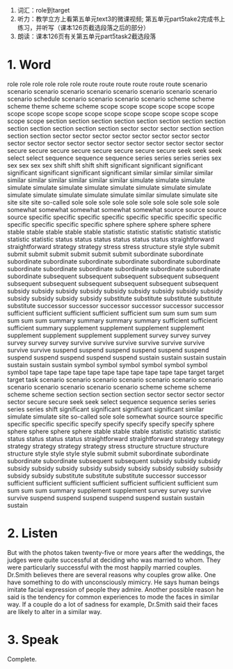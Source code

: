 1. 词汇：role到target
2. 听力：教学立方上看第五单元text3的微课视频; 第五单元part5take2完成书上练习，并听写（课本126页截选段落之后的部分）
3. 朗读：课本126页有关第五单元part5task2截选段落


# 1. Word

role role role role role role route route route route route route scenario scenario scenario scenario scenario scenario scenario scenario scenario scenario schedule scenario scenario scenario scenario scheme scheme scheme theme scheme scheme scope scope scope scope scope scope scope scope scope scope scope scope scope scope scope scope scope scope scope section section section section section section section section section section section section section sector sector sector section section section section sector sector sector sector sector sector sector sector sector sector sector sector sector sector sector sector sector sector sector secure secure secure secure secure secure secure secure seek seek seek select select sequence sequence sequence series series series series sex sex sex sex sex shift shift shift shift significant significant significant significant significant significant significant similar similar similar similar similar similar similar similar similar similar simulate simulate simulate simulate simulate simulate simulate simulate simulate simulate simulate simulate simulate simulate simulate simulate similar simulate simulate site site site site so-called sole sole sole sole sole sole sole sole sole sole sole somewhat somewhat somewhat somewhat somewhat source source source source specific specific specific specific specific specific specific specific specific specific specific specific sphere sphere sphere sphere sphere stable stable stable stable stable statistic statistic statistic statistic statistic statistic statistic status status status status status status straightforward straightforward strategy strategy stress stress structure style style submit submit submit submit submit submit submit subordinate subordinate subordinate subordinate subordinate subordinate subordinate subordinate subordinate subordinate subordinate subordinate subordinate subordinate subordinate subsequent subsequent subsequent subsequent subsequent subsequent subsequent subsequent subsequent subsequent subsequent subsidy subsidy subsidy subsidy subsidy subsidy subsidy subsidy subsidy subsidy subsidy subsidy subsidy substitute substitute substitute substitute substitute successor successor successor successor successor successor sufficient sufficient sufficient sufficient sufficient sum sum sum sum sum sum sum sum summary summary summary summary sufficient sufficient sufficient summary supplement supplement supplement supplement supplement supplement supplement supplement survey survey survey survey survey survey survive survive survive survive survive survive survive survive suspend suspend suspend suspend suspend suspend suspend suspend suspend suspend suspend sustain sustain sustain sustain sustain sustain sustain symbol symbol symbol symbol symbol symbol symbol tape tape tape tape tape tape tape tape tape tape tape target target target task scenario scenario scenario scenario scenario scenario scenario scenario scenario scenario scenario scenario scheme scheme scheme scheme scheme section section section section sector sector sector sector sector secure secure seek seek select sequence sequence series series series series shift significant significant significant significant similar simulate simulate site so-called sole sole somewhat source source specific specific specific specific specify specify specify specify specify sphere sphere sphere sphere sphere stable stable stable statistic statistic statistic status status status status straightforward straightforward strategy strategy strategy strategy strategy strategy stress structure structure structure structure style style style style submit submit subordinate subordinate subordinate subordinate subsequent subsequent subsidy subsidy subsidy subsidy subsidy subsidy subsidy subsidy subsidy subsidy subsidy subsidy subsidy subsidy substitute substitute substitute successor successor sufficient sufficient sufficient sufficient sufficient sufficient sufficient sum sum sum sum summary supplement supplement survey survey survive survive suspend suspend suspend suspend suspend sustain sustain sustain 

# 2. Listen

But with the photos taken twenty-five or more years after the weddings, the judges were quite successful at deciding who was married to whom. They were particularly successful with the most happily married couples. Dr.Smith believes there are several reasons why couples grow alike. One have something to do with unconsciously mimicry. He says human beings imitate facial expression of people they admire. Another possible reason he said is the tendency for common experiences to mode the faces in similar way. If a couple do a lot of sadness for example, Dr.Smith said their faces are likely to alter in a similar way.


# 3. Speak

Complete.